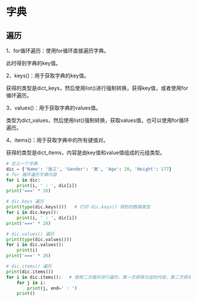 # 字典

## 遍历

1、for循环遍历：使用for循环直接遍历字典。

此时得到字典的key值。

2、keys()：用于获取字典的key值。

获得的类型是dict_keys，然后使用list()进行强制转换，获得key值，或者使用for循环遍历。

3、values()：用于获取字典的values值。

类型为dict_values，然后使用list()强制转换，获取values值，也可以使用for循环遍历。

4、items()：用于获取字典中的所有键值对。

获得的类型是dict_items，内容是由key值和value值组成的元组类型。

```python
# 定义一个字典
dic = {'Name': '张三', 'Gender': '男', 'Age': 20, 'Height': 177}
# for 循环遍历字典内容
for i in dic:
    print(i, ' : ', dic[i])
print('===' * 26)

# dic.keys 遍历
print(type(dic.keys()))   # 打印 dic.keys() 得到的数据类型
for i in dic.keys():
    print(i, ' : ', dic[i])
print('===' * 26)

# dic.values() 遍历
print(type(dic.values()))
for i in dic.values():
    print(i)
print('===' * 26)

# dic.items() 遍历
print(dic.items())
for i in dic.items():   # 使用二次循环进行遍历，第一次获得元组的内容，第二次获得具体的值
    for j in i:
        print(j, end=' : ')
    print()
```

